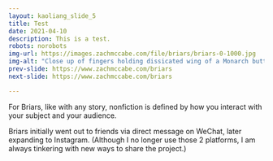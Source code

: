 ```yaml
---
layout: kaoliang_slide_5
title: Test
date: 2021-04-10
description: This is a test.
robots: norobots
img-url: https://images.zachmccabe.com/file/briars/briars-0-1000.jpg
img-alt: "Close up of fingers holding dissicated wing of a Monarch butterfly at twilight"
prev-slide: https://www.zachmccabe.com/briars
next-slide: https://www.zachmccabe.com/briars

---
```



For Briars, like with any story, nonfiction is defined by how you interact with your subject and your audience.

Briars initially went out to friends via direct message on WeChat, later expanding to Instagram. (Although I no longer use those 2 platforms, I am always tinkering with new ways to share the project.)
